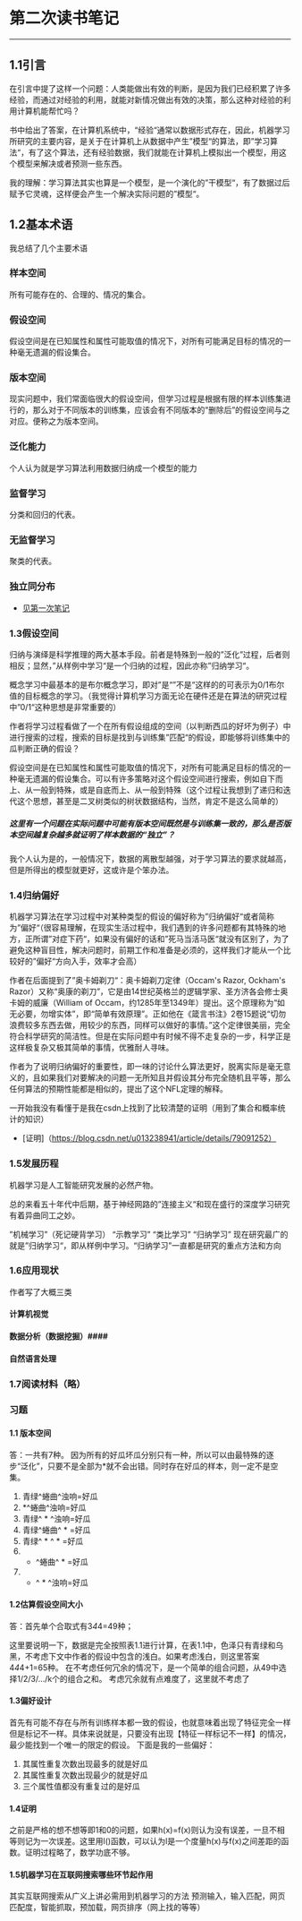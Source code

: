 # 第二次读书笔记 #
---
## 1.1引言 ##
在引言中提了这样一个问题：人类能做出有效的判断，是因为我们已经积累了许多经验，而通过对经验的利用，就能对新情况做出有效的决策，那么这种对经验的利用计算机能帮忙吗？

书中给出了答案，在计算机系统中，“经验“通常以数据形式存在，因此，机器学习所研究的主要内容，是关于在计算机上从数据中产生”模型“的算法，即”学习算法“，有了这个算法，还有经验数据，我们就能在计算机上模拟出一个模型，用这个模型来解决或者预测一些东西。

我的理解：学习算法其实也算是一个模型，是一个演化的”干模型“，有了数据过后赋予它灵魂，这样便会产生一个解决实际问题的”模型“。

## 1.2基本术语 ##
我总结了几个主要术语
### 样本空间 ###
所有可能存在的、合理的、情况的集合。


### 假设空间 ###
假设空间是在已知属性和属性可能取值的情况下，对所有可能满足目标的情况的一种毫无遗漏的假设集合。


### 版本空间 ###
现实问题中，我们常面临很大的假设空间，但学习过程是根据有限的样本训练集进行的，那么对于不同版本的训练集，应该会有不同版本的“删除后”的假设空间与之对应。便称之为版本空间。 

### 泛化能力 ###
个人认为就是学习算法利用数据归纳成一个模型的能力


### 监督学习 ###
分类和回归的代表。



### 无监督学习 ###
聚类的代表。


### 独立同分布 ###

- [见第一次笔记](第一次笔记.md)
### 1.3假设空间 ###
归纳与演绎是科学推理的两大基本手段。前者是特殊到一般的”泛化”过程，后者则相反；显然，”从样例中学习“是一个归纳的过程，因此亦称”归纳学习“。

概念学习中最基本的是布尔概念学习，即对”是“”不是“这样的的可表示为0/1布尔值的目标概念的学习。（我觉得计算机学习方面无论在硬件还是在算法的研究过程中”0/1“这种思想是非常重要的）

作者将学习过程看做了一个在所有假设组成的空间（以判断西瓜的好坏为例子）中进行搜索的过程，搜索的目标是找到与训练集”匹配“的假设，即能够将训练集中的瓜判断正确的假设？

假设空间是在已知属性和属性可能取值的情况下，对所有可能满足目标的情况的一种毫无遗漏的假设集合。可以有许多策略对这个假设空间进行搜索，例如自下而上、从一般到特殊，或是自底而上、从一般到特殊（这个过程让我想到了递归和迭代这个思想，甚至是二叉树类似的树状数据结构，当然，肯定不是这么简单的）

##### 这里有一个问题在实际问题中可能有版本空间既然是与训练集一致的，那么是否版本空间越复杂越多就证明了样本数据的“独立”？ #####
我个人认为是的，一般情况下，数据的离散型越强，对于学习算法的要求就越高，但是所得出的模型就更好，这或许是个笨办法。

### 1.4归纳偏好 ###
机器学习算法在学习过程中对某种类型的假设的偏好称为”归纳偏好“或者简称为”偏好“（很容易理解，在现实生活过程中，我们遇到的许多问题都有其特殊的地方，正所谓”对症下药“，如果没有偏好的话和”死马当活马医“就没有区别了，为了避免这种盲目性，解决问题时，前期工作和准备是必须的，这样我们才能从一个比较好的”偏好“方向入手，效率才会高）

作者在后面提到了”奥卡姆剃刀“：奥卡姆剃刀定律（Occam's Razor, Ockham's Razor）又称“奥康的剃刀”，它是由14世纪英格兰的逻辑学家、圣方济各会修士奥卡姆的威廉（William of Occam，约1285年至1349年）提出。这个原理称为“如无必要，勿增实体”，即“简单有效原理”。正如他在《箴言书注》2卷15题说“切勿浪费较多东西去做，用较少的东西，同样可以做好的事情。”这个定律很美丽，完全符合科学研究的简洁性。但是在实际问题中有时候不得不走复杂的一步，科学正是这样极复杂又极其简单的事情，优雅耐人寻味。

作者为了说明归纳偏好的重要性，即一味的讨论什么算法更好，脱离实际是毫无意义的，且如果我们对要解决的问题一无所知且并假设其分布完全随机且平等，那么任何算法的预期性能都是相似的，提出了这个NFL定理的解释。

一开始我没有看懂于是我在csdn上找到了比较清楚的证明（用到了集合和概率统计的知识）

- [证明]（https://blog.csdn.net/u013238941/article/details/79091252）

### 1.5发展历程 ###
机器学习是人工智能研究发展的必然产物。

总的来看五十年代中后期，基于神经网路的”连接主义“和现在盛行的深度学习研究有着异曲同工之妙。

”机械学习”（死记硬背学习） “示教学习” “类比学习” “归纳学习” 现在研究最广的就是”归纳学习“，即从样例中学习。“归纳学习”一直都是研究的重点方法和方向


### 1.6应用现状 ###

作者写了大概三类
#### 计算机视觉 ####
#### 数据分析（数据挖掘）####
#### 自然语言处理 ####

### 1.7阅读材料（略） ###

### 习题 ###
#### 1.1 版本空间 ####
答：一共有7种。 
因为所有的好瓜坏瓜分别只有一种，所以可以由最特殊的逐步“泛化”，只要不是全部为*就不会出错。同时存在好瓜的样本，则一定不是空集。 
1. 青绿^蜷曲^浊响=好瓜 
2. *^蜷曲^浊响=好瓜 
3. 青绿^ * ^浊响=好瓜 
4. 青绿^蜷曲^ * =好瓜 
5. 青绿^ * ^ * =好瓜 
6. * ^蜷曲^ * =好瓜 
7. * ^ * ^浊响=好瓜

#### 1.2估算假设空间大小 ####
答：首先单个合取式有3*4*4=49种；

这里要说明一下，数据是完全按照表1.1进行计算，在表1.1中，色泽只有青绿和乌黑，不考虑下文中作者的假设中包含的浅白。如果考虑浅白，则这里答案4*4*4+1=65种。 
在不考虑任何冗余的情况下，是一个简单的组合问题，从49中选择1/2/3/…/k个的组合之和。 
考虑冗余就有点难度了，这里就不考虑了

#### 1.3偏好设计 ####
首先有可能不存在与所有训练样本都一致的假设，也就意味着出现了特征完全一样但是标记不一样。具体来说就是，只要没有出现【特征一样标记不一样】的情况，最少能找到一个唯一的限定的假设。
下面是我的一些偏好： 
 1. 其属性重复次数出现最多的就是好瓜
 2. 其属性重复次数出现最少的就是好瓜
 3. 三个属性值都没有重复过的是好瓜

#### 1.4证明 ####
之前是严格的想不想等即1和0的问题，如果h(x)=f(x)则认为没有误差，一旦不相等则记为一次误差。这里用l()函数，可以认为l是一个度量h(x)与f(x)之间差距的函数。证明过程略了，数学功底不够。

#### 1.5机器学习在互联网搜索哪些环节起作用 #####
其实互联网搜索从广义上讲必需用到机器学习的方法
预测输入，输入匹配，网页匹配度，智能抓取，预加载，网页排序（网上找的等等）















